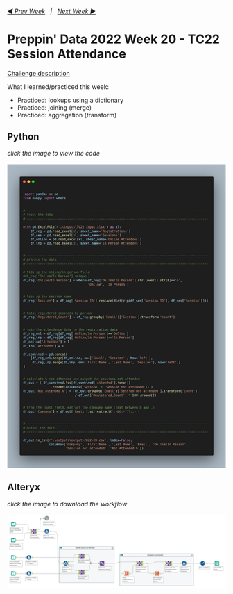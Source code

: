 <h6><a href="..\preppin-data-2022-19\README.md">◀  Prev Week</a>&nbsp;&nbsp;&nbsp;|&nbsp;&nbsp;&nbsp;<a href="..\preppin-data-2022-21\README.md">Next Week  ▶</a></h6>

# Preppin' Data 2022 Week 20 - TC22 Session Attendance

[Challenge description]([https://preppindata.blogspot.com/](https://preppindata.blogspot.com/2022/05/2022-week-20-tc22-session-attendance.html))

What I learned/practiced this week:
* Practiced: lookups using a dictionary
* Practiced: joining (merge)
* Practiced: aggregation (transform)

## Python
<i>click the image to view the code</i><br>
<br>
<a href="preppin-data-2022-20.py">
<img src="img-python-code-2022-20.png?raw=true" alt="Python code">
</a>

## Alteryx
<i>click the image to download the workflow</i><br>
<br>
<a href="preppin-data-2022-20.yxzp">
<img src="img-alteryx-2022-20.png?raw=true" alt="Alteryx workflow">
</a>
